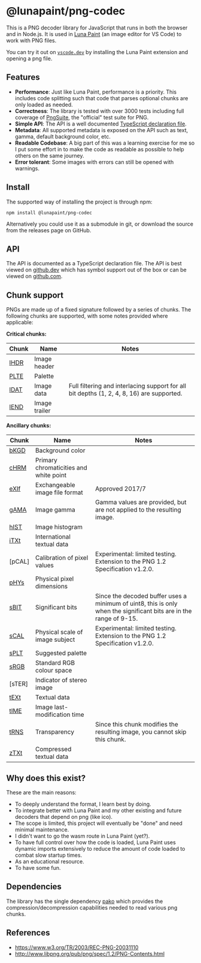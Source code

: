 # @lunapaint/png-codec

This is a PNG decoder library for JavaScript that runs in both the browser and in Node.js. It is used in [Luna Paint](https://marketplace.visualstudio.com/items?itemName=Tyriar.luna-paint) (an image editor for VS Code) to work with PNG files.

You can try it out on [`vscode.dev`](https://vscode.dev/) by installing the Luna Paint extension and opening a png file.


## Features

- **Performance**: Just like Luna Paint, performance is a priority. This includes code splitting such that code that parses optional chunks are only loaded as needed.
- **Correctness**: The library is tested with over 3000 tests including full coverage of [PngSuite](https://github.com/lunapaint/pngsuite), the "official" test suite for PNG.
- **Simple API**: The API is a well documented [TypeScript declaration file](https://github.dev/lunapaint/png-codec/blob/main/typings/api.d.ts).
- **Metadata**: All supported metadata is exposed on the API such as text, gamma, default background color, etc.
- **Readable Codebase**: A big part of this was a learning exercise for me so I put some effort in to make the code as readable as possible to help others on the same journey.
- **Error tolerant**: Some images with errors can still be opened with warnings.


## Install

The supported way of installing the project is through npm:

```
npm install @lunapaint/png-codec
```

Alternatively you could use it as a submodule in git, or download the source from the releases page on GitHub.


## API

The API is documented as a TypeScript declaration file. The API is best viewed on [github.dev](https://github.dev/lunapaint/png-codec/blob/main/typings/api.d.ts) which has symbol support out of the box or can be viewed on [github.com](https://github.com/lunapaint/png-codec/blob/main/typings/api.d.ts).


## Chunk support

PNGs are made up of a fixed signature followed by a series of chunks. The following chunks are supported, with some notes provided where applicable:

**Critical chunks:**

| Chunk   | Name          | Notes
|---------|---------------|-------
| [IHDR]  | Image header  |
| [PLTE]  | Palette       |
| [IDAT]  | Image data    | Full filtering and interlacing support for all bit depths (1, 2, 4, 8, 16) are supported.
| [IEND]  | Image trailer |

**Ancillary chunks:**

| Chunk   | Name                                   | Notes
|---------|----------------------------------------|-------
| [bKGD]  | Background color                       |
| [cHRM]  | Primary chromaticities and white point |
| [eXIf]  | Exchangeable image file format         | Approved 2017/7
| [gAMA]  | Image gamma                            | Gamma values are provided, but are not applied to the resulting image.
| [hIST]  | Image histogram                        |
| [iTXt]  | International textual data             |
| [pCAL]  | Calibration of pixel values            | Experimental: limited testing. Extension to the PNG 1.2 Specification v1.2.0.
| [pHYs]  | Physical pixel dimensions              |
| [sBIT]  | Significant bits                       | Since the decoded buffer uses a minimum of uint8, this is only when the significant bits are in the range of 9-15.
| [sCAL]  | Physical scale of image subject        | Experimental: limited testing. Extension to the PNG 1.2 Specification v1.2.0.
| [sPLT]  | Suggested palette                      |
| [sRGB]  | Standard RGB colour space              |
| [sTER]  | Indicator of stereo image              |
| [tEXt]  | Textual data                           |
| [tIME]  | Image last-modification time           |
| [tRNS]  | Transparency                           | Since this chunk modifies the resulting image, you cannot skip this chunk.
| [zTXt]  | Compressed textual data                |


## Why does this exist?

These are the main reasons:

- To deeply understand the format, I learn best by doing.
- To integrate better with Luna Paint and my other existing and future decoders that depend on png (like ico).
- The scope is limited, this project will eventually be "done" and need minimal maintenance.
- I didn't want to go the wasm route in Luna Paint (yet?).
- To have full control over how the code is loaded, Luna Paint uses dynamic imports extensively to reduce the amount of code loaded to combat slow startup times.
- As an educational resource.
- To have some fun.


## Dependencies

The library has the single dependency [pako](https://github.com/nodeca/pako) which provides the compression/decompression capabilities needed to read various png chunks.


## References

- https://www.w3.org/TR/2003/REC-PNG-20031110
- http://www.libpng.org/pub/png/spec/1.2/PNG-Contents.html


[IHDR]: https://www.w3.org/TR/2003/REC-PNG-20031110/#11IHDR
[PLTE]: https://www.w3.org/TR/2003/REC-PNG-20031110/#11PLTE
[IDAT]: https://www.w3.org/TR/2003/REC-PNG-20031110/#11IDAT
[IEND]: https://www.w3.org/TR/2003/REC-PNG-20031110/#11IEND

[bKGD]: https://www.w3.org/TR/2003/REC-PNG-20031110/#11bKGD
[cHRM]: https://www.w3.org/TR/2003/REC-PNG-20031110/#11cHRM
[eXIf]: http://ftp-osl.osuosl.org/pub/libpng/documents/proposals/eXIf/png-proposed-eXIf-chunk-2017-06-15.html#C.eXIf
[gAMA]: https://www.w3.org/TR/2003/REC-PNG-20031110/#11gAMA
[hIST]: https://www.w3.org/TR/2003/REC-PNG-20031110/#11hIST
[iTXt]: https://www.w3.org/TR/2003/REC-PNG-20031110/#11iTXt
[pHYs]: https://www.w3.org/TR/2003/REC-PNG-20031110/#11pHYs
[sBIT]: https://www.w3.org/TR/2003/REC-PNG-20031110/#11sBIT
[sCAL]: http://www.libpng.org/pub/png/spec/register/pngext-1.4.0-pdg.html#C.sCAL
[sPLT]: https://www.w3.org/TR/2003/REC-PNG-20031110/#11sPLT
[sRGB]: https://www.w3.org/TR/2003/REC-PNG-20031110/#11sRGB
[tEXt]: https://www.w3.org/TR/2003/REC-PNG-20031110/#11tEXt
[tIME]: https://www.w3.org/TR/2003/REC-PNG-20031110/#11tIME
[tRNS]: https://www.w3.org/TR/2003/REC-PNG-20031110/#11tRNS
[zTXt]: https://www.w3.org/TR/2003/REC-PNG-20031110/#11zTXt
